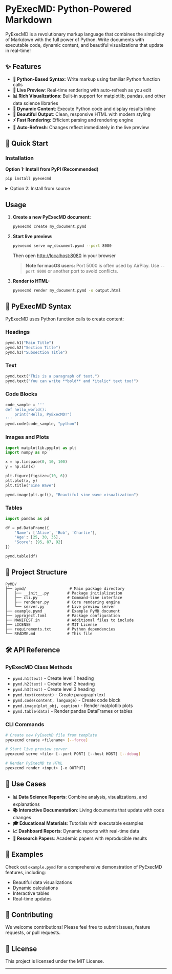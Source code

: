# PyExecMD: Python-Powered Markdown

PyExecMD is a revolutionary markup language that combines the simplicity of Markdown with the full power of Python. Write documents with executable code, dynamic content, and beautiful visualizations that update in real-time!

## ✨ Features

- **🐍 Python-Based Syntax**: Write markup using familiar Python function calls
- **🔴 Live Preview**: Real-time rendering with auto-refresh as you edit
- **📊 Rich Visualizations**: Built-in support for matplotlib, pandas, and other data science libraries
- **🧮 Dynamic Content**: Execute Python code and display results inline
- **📱 Beautiful Output**: Clean, responsive HTML with modern styling
- **⚡ Fast Rendering**: Efficient parsing and rendering engine
- **🔄 Auto-Refresh**: Changes reflect immediately in the live preview

## 🚀 Quick Start

### Installation

**Option 1: Install from PyPI (Recommended)**

```bash
pip install pyexecmd
```

<details>

<summary> Option 2: Install from source </summary>

1. **Clone the repository:**

   ```bash
   git clone https://www.github.com/treeleaves30760/PyMD
   cd PyMD
   ```

2. **Install in development mode:**

   ```bash
   pip install -e .
   ```

</details>

## Usage

1. **Create a new PyExecMD document:**

   ```bash
   pyexecmd create my_document.pymd
   ```

2. **Start live preview:**

   ```bash
   pyexecmd serve my_document.pymd --port 8080
   ```

   Then open <http://localhost:8080> in your browser

   > **Note for macOS users:** Port 5000 is often used by AirPlay. Use `--port 8000` or another port to avoid conflicts.

3. **Render to HTML:**

   ```bash
   pyexecmd render my_document.pymd -o output.html
   ```

## 📝 PyExecMD Syntax

PyExecMD uses Python function calls to create content:

### Headings

```python
pymd.h1("Main Title")
pymd.h2("Section Title")
pymd.h3("Subsection Title")
```

### Text

```python
pymd.text("This is a paragraph of text.")
pymd.text("You can write **bold** and *italic* text too!")
```

### Code Blocks

```python
code_sample = '''
def hello_world():
    print("Hello, PyExecMD!")
'''
pymd.code(code_sample, "python")
```

### Images and Plots

```python
import matplotlib.pyplot as plt
import numpy as np

x = np.linspace(0, 10, 100)
y = np.sin(x)

plt.figure(figsize=(10, 6))
plt.plot(x, y)
plt.title("Sine Wave")

pymd.image(plt.gcf(), "Beautiful sine wave visualization")
```

### Tables

```python
import pandas as pd

df = pd.DataFrame({
    'Name': ['Alice', 'Bob', 'Charlie'],
    'Age': [25, 30, 35],
    'Score': [95, 87, 92]
})

pymd.table(df)
```

## 📁 Project Structure

```file
PyMD/
├── pymd/                   # Main package directory
│   ├── __init__.py        # Package initialization
│   ├── cli.py             # Command-line interface
│   ├── renderer.py        # Core rendering engine
│   └── server.py          # Live preview server
├── example.pymd           # Example PyMD document
├── pyproject.toml         # Package configuration
├── MANIFEST.in            # Additional files to include
├── LICENSE                # MIT License
├── requirements.txt       # Python dependencies
└── README.md              # This file
```

## 🛠️ API Reference

### PyExecMD Class Methods

- `pymd.h1(text)` - Create level 1 heading
- `pymd.h2(text)` - Create level 2 heading
- `pymd.h3(text)` - Create level 3 heading
- `pymd.text(content)` - Create paragraph text
- `pymd.code(content, language)` - Create code block
- `pymd.image(plot_obj, caption)` - Render matplotlib plots
- `pymd.table(data)` - Render pandas DataFrames or tables

### CLI Commands

```bash
# Create new PyExecMD file from template
pyexecmd create <filename> [--force]

# Start live preview server
pyexecmd serve <file> [--port PORT] [--host HOST] [--debug]

# Render PyExecMD to HTML
pyexecmd render <input> [-o OUTPUT]
```

## 🎯 Use Cases

- **📊 Data Science Reports**: Combine analysis, visualizations, and explanations
- **📚 Interactive Documentation**: Living documents that update with code changes
- **🎓 Educational Materials**: Tutorials with executable examples
- **📈 Dashboard Reports**: Dynamic reports with real-time data
- **🔬 Research Papers**: Academic papers with reproducible results

## 🌟 Examples

Check out `example.pymd` for a comprehensive demonstration of PyExecMD features, including:

- Beautiful data visualizations
- Dynamic calculations
- Interactive tables
- Real-time updates

## 🤝 Contributing

We welcome contributions! Please feel free to submit issues, feature requests, or pull requests.

## 📄 License

This project is licensed under the MIT License.

---
